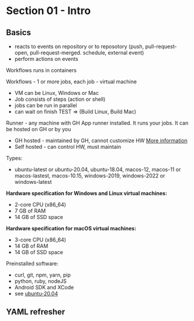 # Section 01 - Intro


## Basics

* reacts to events on repository or to reposotory (push, pull-request-open, pull-request-merged. schedule, external event)
* perform actions on events

Workflows runs in containers

Workflows - 1 or more jobs, each job - virtual machine

* VM can be Linux, Windows or Mac
* Job consists of steps (action or shell)
* jobs can be run in parallel
* can wait on finish TEST => (Build Linux, Build Mac)

Runner - any machine with GH App runner installed. It runs your jobs. It can be hosted on GH or by you

* GH hosted - maintained by GH, cannot customize HW [More information](https://docs.github.com/en/actions/using-github-hosted-runners/about-github-hosted-runners#supported-software)
* Self hosted - can control HW, must maintain

Types:

* ubuntu-latest or ubuntu-20.04, ubuntu-18.04, macos-12, macos-11 or macos-lastest, macos-10.15, windows-2019, windows-2022 or windows-latest 

**Hardware specification for Windows and Linux virtual machines:**

* 2-core CPU (x86_64)
* 7 GB of RAM
* 14 GB of SSD space

**Hardware specification for macOS virtual machines:**

* 3-core CPU (x86_64)
* 14 GB of RAM
* 14 GB of SSD space

Preinstalled software:

* curl, git, npm, yarn, pip
* python, ruby, nodeJS
* Android SDK and XCode
* see [ubuntu-20.04](https://github.com/actions/virtual-environments/blob/main/images/linux/Ubuntu2004-Readme.md)


## YAML refresher

